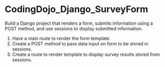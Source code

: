# CodingDojo_Django_SurveyForm
Build a Django project that renders a form, submits information using a POST method, and use sessions to display submitted information. 

1. Have a main route to render the form template. 
2. Create a POST method to pass data input on form to be stored in sessions.
3. Create a route to render template to display survey results stored from sessions.
